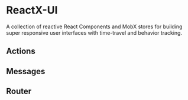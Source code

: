 # ReactX-UI

A collection of reactive React Components and MobX stores for building super responsive user interfaces with time-travel and behavior tracking.

## Actions

## Messages

## Router
